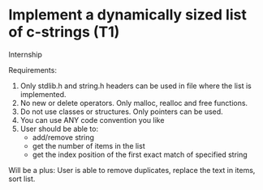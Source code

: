 # Implement a dynamically sized list of c-strings (T1)
Internship

Requirements:
1) Only stdlib.h and string.h headers can be used in file where the list is implemented.
2) No new or delete operators. Only malloc, realloc and free functions.
3) Do not use classes or structures. Only pointers can be used.
4) You can use ANY code convention you like
5) User should be able to:
    - add/remove string
    - get the number of items in the list
    - get the index position of the first exact match of specified string
 
Will be a plus:
User is able to remove duplicates, replace the text in items, sort list.

